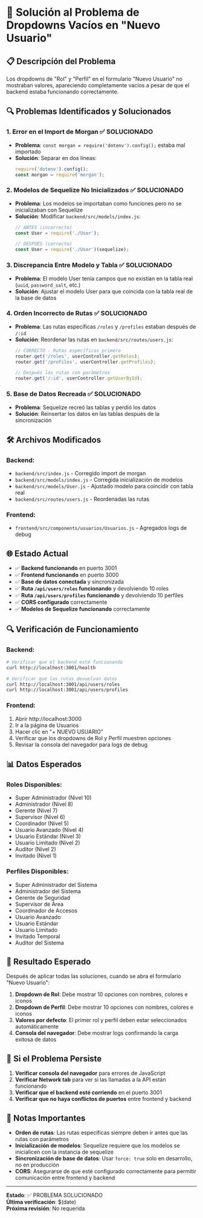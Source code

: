 # 🔧 Solución al Problema de Dropdowns Vacíos en "Nuevo Usuario"

## 📋 **Descripción del Problema**

Los dropdowns de "Rol" y "Perfil" en el formulario "Nuevo Usuario" no mostraban valores, apareciendo completamente vacíos a pesar de que el backend estaba funcionando correctamente.

## 🔍 **Problemas Identificados y Solucionados**

### 1. **Error en el Import de Morgan** ✅ SOLUCIONADO
- **Problema**: `const morgan = require('dotenv').config();` estaba mal importado
- **Solución**: Separar en dos líneas:
  ```javascript
  require('dotenv').config();
  const morgan = require('morgan');
  ```

### 2. **Modelos de Sequelize No Inicializados** ✅ SOLUCIONADO
- **Problema**: Los modelos se importaban como funciones pero no se inicializaban con Sequelize
- **Solución**: Modificar `backend/src/models/index.js`:
  ```javascript
  // ANTES (incorrecto)
  const User = require('./User');
  
  // DESPUÉS (correcto)
  const User = require('./User')(sequelize);
  ```

### 3. **Discrepancia Entre Modelo y Tabla** ✅ SOLUCIONADO
- **Problema**: El modelo User tenía campos que no existían en la tabla real (`uuid`, `password_salt`, etc.)
- **Solución**: Ajustar el modelo User para que coincida con la tabla real de la base de datos

### 4. **Orden Incorrecto de Rutas** ✅ SOLUCIONADO
- **Problema**: Las rutas específicas `/roles` y `/profiles` estaban después de `/:id`
- **Solución**: Reordenar las rutas en `backend/src/routes/users.js`:
  ```javascript
  // CORRECTO - Rutas específicas primero
  router.get('/roles', userController.getRoles);
  router.get('/profiles', userController.getProfiles);
  
  // Después las rutas con parámetros
  router.get('/:id', userController.getUserById);
  ```

### 5. **Base de Datos Recreada** ✅ SOLUCIONADO
- **Problema**: Sequelize recreó las tablas y perdió los datos
- **Solución**: Reinsertar los datos en las tablas después de la sincronización

## 🛠️ **Archivos Modificados**

### Backend:
- `backend/src/index.js` - Corregido import de morgan
- `backend/src/models/index.js` - Corregida inicialización de modelos
- `backend/src/models/User.js` - Ajustado modelo para coincidir con tabla real
- `backend/src/routes/users.js` - Reordenadas las rutas

### Frontend:
- `frontend/src/components/usuarios/Usuarios.js` - Agregados logs de debug

## 🌐 **Estado Actual**

- ✅ **Backend funcionando** en puerto 3001
- ✅ **Frontend funcionando** en puerto 3000
- ✅ **Base de datos conectada** y sincronizada
- ✅ **Ruta `/api/users/roles` funcionando** y devolviendo 10 roles
- ✅ **Ruta `/api/users/profiles` funcionando** y devolviendo 10 perfiles
- ✅ **CORS configurado** correctamente
- ✅ **Modelos de Sequelize funcionando** correctamente

## 🔍 **Verificación de Funcionamiento**

### Backend:
```bash
# Verificar que el backend esté funcionando
curl http://localhost:3001/health

# Verificar que las rutas devuelvan datos
curl http://localhost:3001/api/users/roles
curl http://localhost:3001/api/users/profiles
```

### Frontend:
1. Abrir http://localhost:3000
2. Ir a la página de Usuarios
3. Hacer clic en "+ NUEVO USUARIO"
4. Verificar que los dropdowns de Rol y Perfil muestren opciones
5. Revisar la consola del navegador para logs de debug

## 📊 **Datos Esperados**

### Roles Disponibles:
- Super Administrador (Nivel 10)
- Administrador (Nivel 8)
- Gerente (Nivel 7)
- Supervisor (Nivel 6)
- Coordinador (Nivel 5)
- Usuario Avanzado (Nivel 4)
- Usuario Estándar (Nivel 3)
- Usuario Limitado (Nivel 2)
- Auditor (Nivel 2)
- Invitado (Nivel 1)

### Perfiles Disponibles:
- Super Administrador del Sistema
- Administrador del Sistema
- Gerente de Seguridad
- Supervisor de Área
- Coordinador de Accesos
- Usuario Avanzado
- Usuario Estándar
- Usuario Limitado
- Invitado Temporal
- Auditor del Sistema

## 🎯 **Resultado Esperado**

Después de aplicar todas las soluciones, cuando se abra el formulario "Nuevo Usuario":

1. **Dropdown de Rol**: Debe mostrar 10 opciones con nombres, colores e iconos
2. **Dropdown de Perfil**: Debe mostrar 10 opciones con nombres, colores e iconos
3. **Valores por defecto**: El primer rol y perfil deben estar seleccionados automáticamente
4. **Consola del navegador**: Debe mostrar logs confirmando la carga exitosa de datos

## 🚨 **Si el Problema Persiste**

1. **Verificar consola del navegador** para errores de JavaScript
2. **Verificar Network tab** para ver si las llamadas a la API están funcionando
3. **Verificar que el backend esté corriendo** en el puerto 3001
4. **Verificar que no haya conflictos de puertos** entre frontend y backend

## 📝 **Notas Importantes**

- **Orden de rutas**: Las rutas específicas siempre deben ir antes que las rutas con parámetros
- **Inicialización de modelos**: Sequelize requiere que los modelos se inicialicen con la instancia de sequelize
- **Sincronización de base de datos**: Usar `force: true` solo en desarrollo, no en producción
- **CORS**: Asegurarse de que esté configurado correctamente para permitir comunicación entre frontend y backend

---

**Estado**: ✅ PROBLEMA SOLUCIONADO  
**Última verificación**: $(date)  
**Próxima revisión**: No requerida





